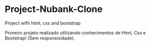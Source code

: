 # Project-Nubank-Clone
Project wifh html, css and bootstrap

Primeiro projeto realizado utilizando conhecimentos de Html, Css e Bootstrap! (Sem responsividade).
